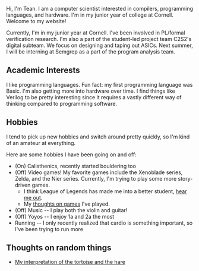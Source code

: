 Hi, I'm Tean. I am a computer scientist interested in compilers, programming languages, and hardware. I'm in my junior year of college at Cornell. Welcome to my website!

Currently, I'm in my junior year at Cornell. I've been involved in PL/formal verification research. I'm also a part of the student-led project team C2S2's digital subteam. We focus on designing and taping out ASICs. Next summer, I will be interning at Semgrep as a part of the program analysis team.

## Academic Interests
I like programming languages. Fun fact: my first programming language was Basic.
I'm also getting more into hardware over time. I find things like Verilog to be pretty interesting since it requires a vastly different way of thinking compared to programming software. 


## Hobbies
I tend to pick up new hobbies and switch around pretty quickly, so I'm kind of an amateur at everything. 

Here are some hobbies I have been going on and off:
- (On)  Calisthenics, recently started bouldering too
- (Off) Video games! My favorite games include the Xenoblade series, Zelda, and the Nier series. Currently, I'm trying to play some more story-driven games.
  - I think League of Legends has made me into a better student, [hear me out](garden/lol-makes-you-better-at-school).
  - My [thoughts on games](garden/my-thoughts-on-games.md) I've played.
- (Off) Music -- I play both the violin and guitar!
- (Off) Yoyos -- I enjoy 1a and 2a the most
- Running -- I only recently realized that cardio is something important, so I've been trying to run more

## Thoughts on random things
- [My interpretation of the tortoise and the hare](garden/turtle-and-bunny.md)

